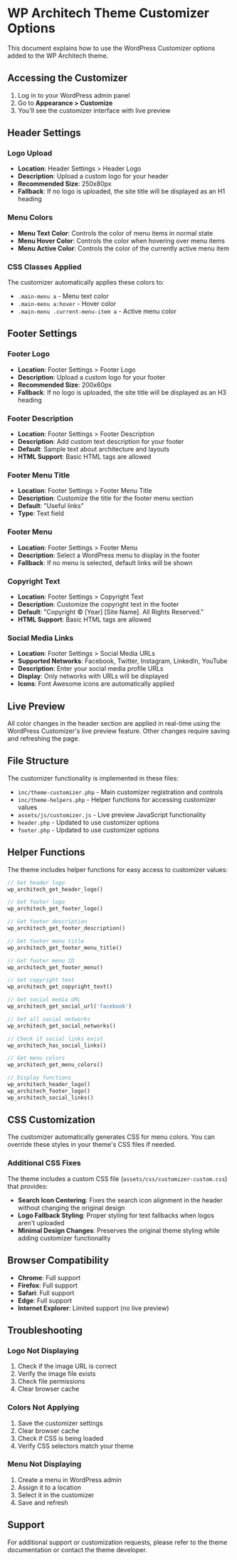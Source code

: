 # WP Architech Theme Customizer Options

This document explains how to use the WordPress Customizer options added to the WP Architech theme.

## Accessing the Customizer

1. Log in to your WordPress admin panel
2. Go to **Appearance > Customize**
3. You'll see the customizer interface with live preview

## Header Settings

### Logo Upload
- **Location**: Header Settings > Header Logo
- **Description**: Upload a custom logo for your header
- **Recommended Size**: 250x80px
- **Fallback**: If no logo is uploaded, the site title will be displayed as an H1 heading

### Menu Colors
- **Menu Text Color**: Controls the color of menu items in normal state
- **Menu Hover Color**: Controls the color when hovering over menu items
- **Menu Active Color**: Controls the color of the currently active menu item

### CSS Classes Applied
The customizer automatically applies these colors to:
- `.main-menu a` - Menu text color
- `.main-menu a:hover` - Hover color
- `.main-menu .current-menu-item a` - Active menu color

## Footer Settings

### Footer Logo
- **Location**: Footer Settings > Footer Logo
- **Description**: Upload a custom logo for your footer
- **Recommended Size**: 200x60px
- **Fallback**: If no logo is uploaded, the site title will be displayed as an H3 heading

### Footer Description
- **Location**: Footer Settings > Footer Description
- **Description**: Add custom text description for your footer
- **Default**: Sample text about architecture and layouts
- **HTML Support**: Basic HTML tags are allowed

### Footer Menu Title
- **Location**: Footer Settings > Footer Menu Title
- **Description**: Customize the title for the footer menu section
- **Default**: "Useful links"
- **Type**: Text field

### Footer Menu
- **Location**: Footer Settings > Footer Menu
- **Description**: Select a WordPress menu to display in the footer
- **Fallback**: If no menu is selected, default links will be shown

### Copyright Text
- **Location**: Footer Settings > Copyright Text
- **Description**: Customize the copyright text in the footer
- **Default**: "Copyright © [Year] [Site Name]. All Rights Reserved."
- **HTML Support**: Basic HTML tags are allowed

### Social Media Links
- **Location**: Footer Settings > Social Media URLs
- **Supported Networks**: Facebook, Twitter, Instagram, LinkedIn, YouTube
- **Description**: Enter your social media profile URLs
- **Display**: Only networks with URLs will be displayed
- **Icons**: Font Awesome icons are automatically applied

## Live Preview

All color changes in the header section are applied in real-time using the WordPress Customizer's live preview feature. Other changes require saving and refreshing the page.

## File Structure

The customizer functionality is implemented in these files:

- `inc/theme-customizer.php` - Main customizer registration and controls
- `inc/theme-helpers.php` - Helper functions for accessing customizer values
- `assets/js/customizer.js` - Live preview JavaScript functionality
- `header.php` - Updated to use customizer options
- `footer.php` - Updated to use customizer options

## Helper Functions

The theme includes helper functions for easy access to customizer values:

```php
// Get header logo
wp_architech_get_header_logo()

// Get footer logo
wp_architech_get_footer_logo()

// Get footer description
wp_architech_get_footer_description()

// Get footer menu title
wp_architech_get_footer_menu_title()

// Get footer menu ID
wp_architech_get_footer_menu()

// Get copyright text
wp_architech_get_copyright_text()

// Get social media URL
wp_architech_get_social_url('facebook')

// Get all social networks
wp_architech_get_social_networks()

// Check if social links exist
wp_architech_has_social_links()

// Get menu colors
wp_architech_get_menu_colors()

// Display functions
wp_architech_header_logo()
wp_architech_footer_logo()
wp_architech_social_links()
```

## CSS Customization

The customizer automatically generates CSS for menu colors. You can override these styles in your theme's CSS files if needed.

### Additional CSS Fixes

The theme includes a custom CSS file (`assets/css/customizer-custom.css`) that provides:

- **Search Icon Centering**: Fixes the search icon alignment in the header without changing the original design
- **Logo Fallback Styling**: Proper styling for text fallbacks when logos aren't uploaded
- **Minimal Design Changes**: Preserves the original theme styling while adding customizer functionality

## Browser Compatibility

- **Chrome**: Full support
- **Firefox**: Full support
- **Safari**: Full support
- **Edge**: Full support
- **Internet Explorer**: Limited support (no live preview)

## Troubleshooting

### Logo Not Displaying
1. Check if the image URL is correct
2. Verify the image file exists
3. Check file permissions
4. Clear browser cache

### Colors Not Applying
1. Save the customizer settings
2. Clear browser cache
3. Check if CSS is being loaded
4. Verify CSS selectors match your theme

### Menu Not Displaying
1. Create a menu in WordPress admin
2. Assign it to a location
3. Select it in the customizer
4. Save and refresh

## Support

For additional support or customization requests, please refer to the theme documentation or contact the theme developer.
